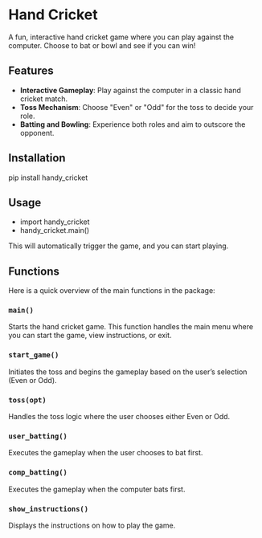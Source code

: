 # Hand Cricket

A fun, interactive hand cricket game where you can play against the computer. Choose to bat or bowl and see if you can win!

## Features

- **Interactive Gameplay**: Play against the computer in a classic hand cricket match.
- **Toss Mechanism**: Choose "Even" or "Odd" for the toss to decide your role.
- **Batting and Bowling**: Experience both roles and aim to outscore the opponent.

## Installation

pip install handy_cricket

## Usage

- import handy_cricket
- handy_cricket.main()

This will automatically trigger the game, and you can start playing.

## Functions

Here is a quick overview of the main functions in the package:

### `main()`

Starts the hand cricket game. This function handles the main menu where you can start the game, view instructions, or exit.

### `start_game()`

Initiates the toss and begins the gameplay based on the user’s selection (Even or Odd).

### `toss(opt)`

Handles the toss logic where the user chooses either Even or Odd.

### `user_batting()`

Executes the gameplay when the user chooses to bat first.

### `comp_batting()`

Executes the gameplay when the computer bats first.

### `show_instructions()`

Displays the instructions on how to play the game.
